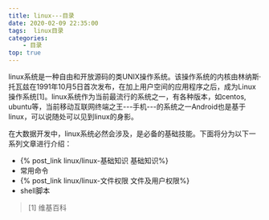 ```yaml
---
title: linux---目录
date: 2020-02-09 22:35:00
tags:  linux目录
categories: 
    - 目录
top: true
---
```


linux系统是一种自由和开放源码的类UNIX操作系统。该操作系统的内核由林纳斯·托瓦兹在1991年10月5日首次发布，在加上用户空间的应用程序之后，成为Linux操作系统[1]。linux系统作为当前最流行的系统之一，有各种版本，如centos, ubuntu等，当前移动互联网终端之王---手机---的系统之一Android也是基于linux，可以说随处可以见到linux的身影。

在大数据开发中，linux系统必然会涉及，是必备的基础技能。下面将分为以下一系列文章进行介绍：

- {% post_link linux/linux-基础知识 基础知识%}
- 常用命令
- {% post_link linux/linux-文件权限 文件及用户权限%}
- shell脚本



> [1] 维基百科